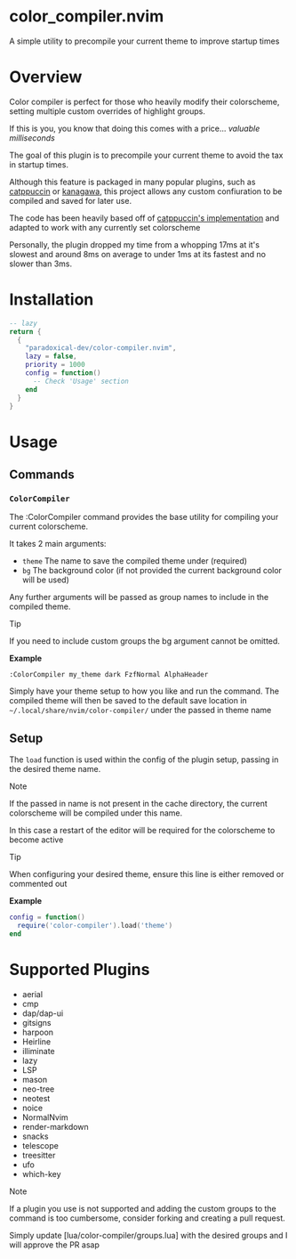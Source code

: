 # color_compiler.nvim

A simple utility to precompile your current theme to improve startup times

# Overview

Color compiler is perfect for those who heavily modify their colorscheme, setting multiple custom overrides of highlight groups.

If this is you, you know that doing this comes with a price... *valuable milliseconds*

The goal of this plugin is to precompile your current theme to avoid the tax in startup times.

Although this feature is packaged in many popular plugins, such as [catppuccin](https://github.com/catppuccin/nvim) or [kanagawa](https://github.com/rebelot/kanagawa.nvim), this project allows any custom confiuration to be compiled and saved for later use.

The code has been heavily based off of [catppuccin's implementation](https://github.com/catppuccin/nvim/blob/f8a155ab5891c5d2fb709b7e85627f1783d5a5d9/lua/catppuccin/lib/compiler.lua) and adapted to work with any currently set colorscheme

Personally, the plugin dropped my time from a whopping 17ms at it's slowest and around 8ms on average to under 1ms at its fastest and no slower than 3ms.

# Installation

```lua
-- lazy
return {
  {
    "paradoxical-dev/color-compiler.nvim",
    lazy = false,
    priority = 1000
    config = function()
      -- Check 'Usage' section
    end
  }
}
```

# Usage

## Commands

### `ColorCompiler`

The :ColorCompiler command provides the base utility for compiling your current colorscheme.

It takes 2 main arguments:

  - `theme` The name to save the compiled theme under (required)
  - `bg` The background color (if not provided the current background color will be used)

Any further arguments will be passed as group names to include in the compiled theme.

> [!TIP]
> If you need to include custom groups the bg argument cannot be omitted.

**Example**
```
:ColorCompiler my_theme dark FzfNormal AlphaHeader
```

Simply have your theme setup to how you like and run the command. The compiled theme will then be saved to the default save location in `~/.local/share/nvim/color-compiler/` under the passed in theme name

## Setup

The `load` function is used within the config of the plugin setup, passing in the desired theme name.

> [!NOTE]
> If the passed in name is not present in the cache directory, the current colorscheme will be compiled under this name.
> 
> In this case a restart of the editor will be required for the colorscheme to become active

> [!TIP]
> When configuring your desired theme, ensure this line is either removed or commented out

**Example**
```lua
config = function()
  require('color-compiler').load('theme')
end
```

# Supported Plugins

- aerial
- cmp
- dap/dap-ui
- gitsigns
- harpoon
- Heirline
- illiminate
- lazy
- LSP
- mason
- neo-tree
- neotest
- noice
- NormalNvim
- render-markdown
- snacks
- telescope
- treesitter
- ufo
- which-key

> [!NOTE]
> If a plugin you use is not supported and adding the custom groups to the command is too cumbersome, consider forking and creating a pull request.
> 
> Simply update [lua/color-compiler/groups.lua] with the desired groups and I will approve the PR asap
